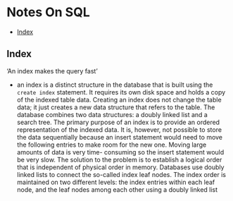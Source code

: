# Notes On SQL
* [Index](#index)

## Index
‘An index makes the query fast’
* an index is a distinct structure in the database that is built using the
  `create index` statement. It requires its own disk space and holds a copy of
  the indexed table data. Creating an index does not change the table data; it
  just creates a new data structure that refers to the table. The database
  combines two data structures: a doubly linked list and a search tree. The
  primary purpose of an index is to provide an ordered representation of the indexed
  data. It is, however, not possible to store the data sequentially because an
  insert statement would need to move the following entries to make room for the
  new one. Moving large amounts of data is very time- consuming so the insert
  statement would be very slow. The solution to the problem is to establish a
  logical order that is independent of physical order in memory. Databases use
  doubly linked lists to connect the so-called index leaf nodes. The index order
  is maintained on two different levels: the index entries within each leaf
  node, and the leaf nodes among each other using a doubly linked list
